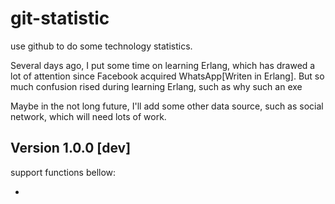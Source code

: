 git-statistic
=============

use github to do some technology statistics.

Several days ago, I put some time on learning Erlang, which has drawed a lot of attention since Facebook acquired WhatsApp[Writen in Erlang]. But so much confusion rised during learning Erlang, such as why such an exe
 
Maybe in the not long future, I'll add some other data source, such as social network, which will need lots of work.  


Version 1.0.0 [dev]
-----
support functions bellow:

- 
